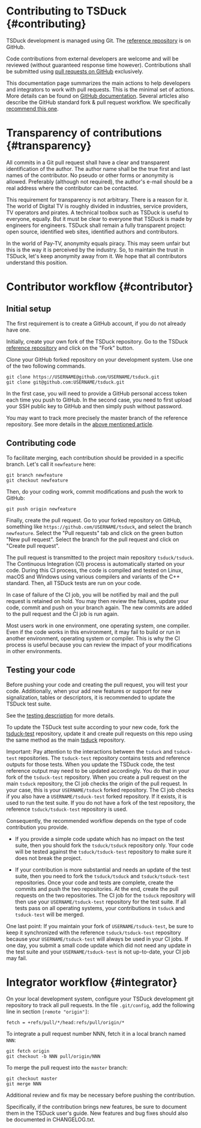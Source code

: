 # Contributing to TSDuck   {#contributing}

TSDuck development is managed using Git.
The [reference repository](https://github.com/tsduck/tsduck) is on GitHub.

Code contributions from external developers are welcome and will be reviewed
(without guaranteed response time however). Contributions shall be submitted
using [pull requests on GitHub](https://github.com/tsduck/tsduck/pulls)
exclusively.

This documentation page summarizes the main actions to help developers and
integrators to work with pull requests. This is the minimal set of actions.
More details can be found on
[GitHub documentation](https://help.github.com/articles/about-pull-requests/).
Several articles also describe the GitHub standard fork & pull request workflow.
We specifically [recommend this one](https://gist.github.com/Chaser324/ce0505fbed06b947d962).

# Transparency of contributions   {#transparency}

All commits in a Git pull request shall have a clear and transparent identification
of the author. The author name shall be the true first and last names of the contributor.
No pseudo or other forms or anonymity is allowed. Preferably (although not required),
the author's e-mail should be a real address where the contributor can be contacted.

This requirement for transparency is not arbitrary. There is a reason for it.
The world of Digital TV is roughly divided in industries, service providers,
TV operators and pirates. A technical toolbox such as TSDuck is useful to everyone, equally.
But it must be clear to everyone that TSDuck is made by engineers for engineers.
TSDuck shall remain a fully transparent project: open source, identified web sites,
identified authors and contributors.

In the world of Pay-TV, anonymity equals piracy. This may seem unfair but this
is the way it is perceived by the industry. So, to maintain the trust in TSDuck,
let's keep anonymity away from it. We hope that all contributors understand this
position.

# Contributor workflow   {#contributor}

## Initial setup

The first requirement is to create a GitHub account, if you do not already have one.

Initially, create your own fork of the TSDuck repository.
Go to the TSDuck [reference repository](https://github.com/tsduck/tsduck)
and click on the "Fork" button.

Clone your GitHub forked repository on your development system.
Use one of the two following commands.
~~~
git clone https://USERNAME@github.com/USERNAME/tsduck.git
git clone git@github.com:USERNAME/tsduck.git
~~~
In the first case, you will need to provide a GitHub personal access token each
time you push to GitHub. In the second case, you need to first upload your SSH
public key to GitHub and then simply push without password.

You may want to track more precisely the master branch of the reference
repository. See more details in the
[above mentioned article](https://gist.github.com/Chaser324/ce0505fbed06b947d962).

## Contributing code

To facilitate merging, each contribution should be provided in a specific
branch. Let's call it `newfeature` here:
~~~
git branch newfeature
git checkout newfeature
~~~
Then, do your coding work, commit modifications and push the work to GitHub:
~~~
git push origin newfeature
~~~

Finally, create the pull request. Go to your forked repository on GitHub,
something like `https://github.com/USERNAME/tsduck`, and select the branch
`newfeature`. Select the "Pull requests" tab and click on the green button
"New pull request". Select the branch for the pull request and click on
"Create pull request".

The pull request is transmitted to the project main repository `tsduck/tsduck`.
The Continuous Integration (CI) process is automatically started on your code.
During this CI process, the code is compiled and tested on Linux, macOS and
Windows using various compilers and variants of the C++ standard. Then, all
TSDuck tests are run on your code.

In case of failure of the CI job, you will be notified by mail and the
pull request is retained on hold. You may then review the failures,
update your code, commit and push on your branch again. The new
commits are added to the pull request and the CI job is run again.

Most users work in one environment, one operating system, one compiler.
Even if the code works in this environment, it may fail to build or run
in another environment, operating system or compiler. This is why the CI
process is useful because you can review the impact of your modifications
in other environments.

## Testing your code

Before pushing your code and creating the pull request, you will test your
code. Additionally, when your add new features or support for new signalization,
tables or descriptors, it is recommended to update the TSDuck test suite.

See the [testing description](testing.html) for more details.

To update the TSDuck test suite according to your new code, fork the
[tsduck-test](https://github.com/tsduck/tsduck-test) repository, update it
and create pull requests on this repo using the same method as the main
[tsduck](https://github.com/tsduck/tsduck) repository.

Important: Pay attention to the interactions between the `tsduck` and `tsduck-test`
repositories. The `tsduck-test` repository contains tests and reference
outputs for those tests. When you update the TSDuck code, the test reference
output may need to be updated accordingly. You do that in your fork of
the `tsduck-test` repository. When you create a pull request on the main
`tsduck` repository, the CI job checks the origin of the pull request.
In your case, this is your `USERNAME/tsduck` forked repository. The CI
job checks if you also have a `USERNAME/tsduck-test` forked repository.
If it exists, it is used to run the test suite. If you do not have
a fork of the test repository, the reference `tsduck/tsduck-test`
repository is used.

Consequently, the recommended workflow depends on the type of code
contribution you provide.

- If you provide a simple code update which has no impact on the test suite,
then you should fork the `tsduck/tsduck` repository only. Your code will
be tested against the `tsduck/tsduck-test` repository to make sure it does
not break the project.

- If your contribution is more substantial and needs an update of the test
suite, then you need to fork the `tsduck/tsduck` and `tsduck/tsduck-test`
repositories. Once your code and tests are complete, create the commits
and push the two repositories. At the end, create the pull requests on
the two repositories. The CI job for the `tsduck` repository will then
use your `USERNAME/tsduck-test` repository for the test suite. If all
tests pass on all operating systems, your contributions in `tsduck` and
`tsduck-test` will be merged.

One last point: If you maintain your fork of `USERNAME/tsduck-test`,
be sure to keep it synchronized with the reference `tsduck/tsduck-test`
repository because your `USERNAME/tsduck-test` will always be used in
your CI jobs. If one day, you submit a small code update which did not
need any update in the test suite and your `USERNAME/tsduck-test` is
not up-to-date, your CI job may fail.

# Integrator workflow   {#integrator}

On your local development system, configure your TSDuck development git
repository to track all pull requests. In the file `.git/config`, add the
following line in section `[remote "origin"]`:
~~~
fetch = +refs/pull/*/head:refs/pull/origin/*
~~~
To integrate a pull request number NNN, fetch it in a local branch named `NNN`:
~~~
git fetch origin
git checkout -b NNN pull/origin/NNN
~~~
To merge the pull request into the `master` branch:
~~~
git checkout master
git merge NNN
~~~
Additional review and fix may be necessary before pushing the contribution.

Specifically, if the contribution brings new features, be sure to document
them in the TSDuck user's guide. New features and bug fixes should also be
documented in CHANGELOG.txt.
